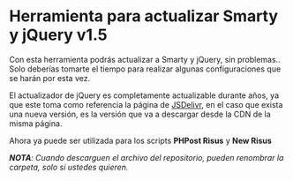 # Herramienta para actualizar Smarty y jQuery v1.5

Con esta herramienta podrás actualizar a Smarty y jQuery, sin
problemas.. Solo deberías tomarte el tiempo para realizar algunas
configuraciones que se harán por esta vez.

El actualizador de jQuery es completamente actualizable durante años,
ya que este toma como referencia la página de [JSDelivr](https://www.jsdelivr.com/),
en el caso que exista una nueva versión, es la versión que va a
descargar desde la CDN de la misma página.

Ahora ya puede ser utilizada para los scripts **PHPost Risus** y  **New Risus**

_**NOTA**: Cuando descarguen el archivo del repositorio, pueden renombrar la 
carpeta, solo si ustedes quieren._